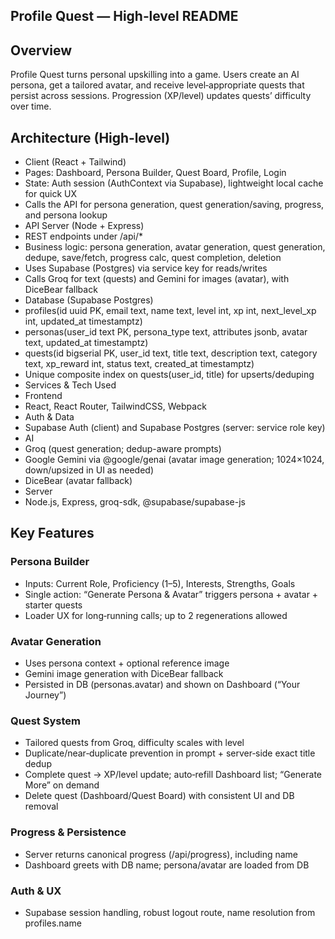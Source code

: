 ## Profile Quest — High‑level README

## Overview

Profile Quest turns personal upskilling into a game. Users create an AI persona, get a tailored avatar, and receive level‑appropriate quests that persist across sessions. Progression (XP/level) updates quests’ difficulty over time.

## Architecture (High‑level)
 - Client (React + Tailwind)
  - Pages: Dashboard, Persona Builder, Quest Board, Profile, Login
  - State: Auth session (AuthContext via Supabase), lightweight local cache for quick UX
  - Calls the API for persona generation, quest generation/saving, progress, and persona lookup
 - API Server (Node + Express)
  - REST endpoints under /api/*
  - Business logic: persona generation, avatar generation, quest generation, dedupe, save/fetch, progress calc, quest completion, deletion
  - Uses Supabase (Postgres) via service key for reads/writes
  - Calls Groq for text (quests) and Gemini for images (avatar), with DiceBear fallback
 - Database (Supabase Postgres)
  - profiles(id uuid PK, email text, name text, level int, xp int, next_level_xp int, updated_at timestamptz)
  - personas(user_id text PK, persona_type text, attributes jsonb, avatar text, updated_at timestamptz)
  - quests(id bigserial PK, user_id text, title text, description text, category text, xp_reward int, status text, created_at timestamptz)
  - Unique composite index on quests(user_id, title) for upserts/deduping
 - Services & Tech Used
  - Frontend
   - React, React Router, TailwindCSS, Webpack
   - Auth & Data
   - Supabase Auth (client) and Supabase Postgres (server: service role key)
  - AI
   - Groq (quest generation; dedup-aware prompts)
   - Google Gemini via @google/genai (avatar image generation; 1024×1024, down/upsized in UI as needed)
   - DiceBear (avatar fallback)
  - Server
   - Node.js, Express, groq-sdk, @supabase/supabase-js


## Key Features
### Persona Builder
 - Inputs: Current Role, Proficiency (1–5), Interests, Strengths, Goals
 - Single action: “Generate Persona & Avatar” triggers persona + avatar + starter quests
 - Loader UX for long‑running calls; up to 2 regenerations allowed

### Avatar Generation
 - Uses persona context + optional reference image
 - Gemini image generation with DiceBear fallback
 - Persisted in DB (personas.avatar) and shown on Dashboard (“Your Journey”)

### Quest System
 - Tailored quests from Groq, difficulty scales with level
 - Duplicate/near‑duplicate prevention in prompt + server‑side exact title dedup
 - Complete quest → XP/level update; auto‑refill Dashboard list; “Generate More” on demand
 - Delete quest (Dashboard/Quest Board) with consistent UI and DB removal

### Progress & Persistence
 - Server returns canonical progress (/api/progress), including name
 - Dashboard greets with DB name; persona/avatar are loaded from DB

### Auth & UX
 - Supabase session handling, robust logout route, name resolution from profiles.name
